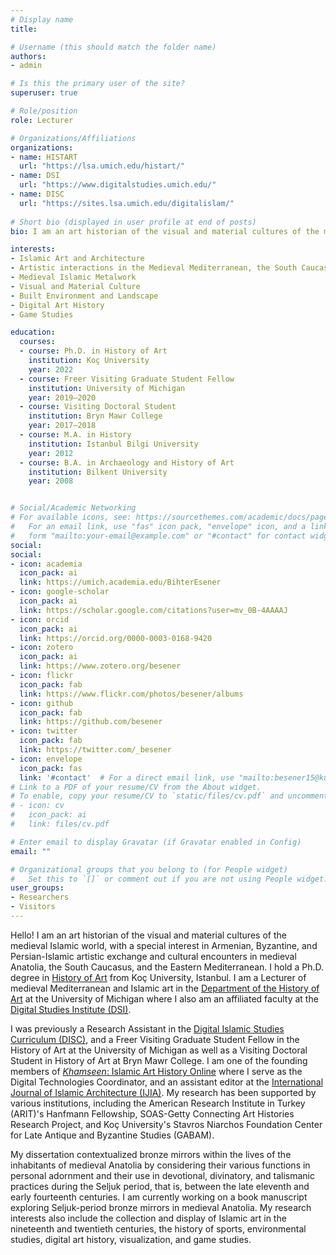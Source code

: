 ```yaml
---
# Display name
title: 

# Username (this should match the folder name)
authors:
- admin

# Is this the primary user of the site?
superuser: true

# Role/position
role: Lecturer

# Organizations/Affiliations
organizations:
- name: HISTART
  url: "https://lsa.umich.edu/histart/"
- name: DSI
  url: "https://www.digitalstudies.umich.edu/"
- name: DISC
  url: "https://sites.lsa.umich.edu/digitalislam/"
  
# Short bio (displayed in user profile at end of posts)
bio: I am an art historian of the visual and material cultures of the medieval Islamic world, with a special interest in Armenian, Byzantine, and Persian-Islamic artistic exchange and cultural encounters in medieval Anatolia, the South Caucasus, and the Eastern Mediterranean. I teach medieval Mediterranean and Islamic art in the [Department of Art History](https://arthistory.northwestern.edu) at Northwestern University. I also am a founding member of [_Khamseen: Islamic Art History Online_](https://sites.lsa.umich.edu/khamseen/). My research interests also include the collection and display of Islamic art in the nineteenth and twentieth centuries, the history of sports, environmental studies, digital art history, visualization, and game studies.

interests:
- Islamic Art and Architecture
- Artistic interactions in the Medieval Mediterranean, the South Caucasus and Anatolia
- Medieval Islamic Metalwork
- Visual and Material Culture
- Built Environment and Landscape
- Digital Art History
- Game Studies

education:
  courses:
  - course: Ph.D. in History of Art
    institution: Koç University
    year: 2022
  - course: Freer Visiting Graduate Student Fellow
    institution: University of Michigan
    year: 2019–2020
  - course: Visiting Doctoral Student
    institution: Bryn Mawr College
    year: 2017–2018
  - course: M.A. in History
    institution: Istanbul Bilgi University
    year: 2012
  - course: B.A. in Archaeology and History of Art
    institution: Bilkent University
    year: 2008


# Social/Academic Networking
# For available icons, see: https://sourcethemes.com/academic/docs/page-builder/#icons
#   For an email link, use "fas" icon pack, "envelope" icon, and a link in the
#   form "mailto:your-email@example.com" or "#contact" for contact widget.
social:
social:
- icon: academia
  icon_pack: ai
  link: https://umich.academia.edu/BihterEsener
- icon: google-scholar
  icon_pack: ai
  link: https://scholar.google.com/citations?user=mv_0B-4AAAAJ
- icon: orcid
  icon_pack: ai
  link: https://orcid.org/0000-0003-0168-9420
- icon: zotero
  icon_pack: ai
  link: https://www.zotero.org/besener  
- icon: flickr
  icon_pack: fab
  link: https://www.flickr.com/photos/besener/albums
- icon: github
  icon_pack: fab
  link: https://github.com/besener
- icon: twitter
  icon_pack: fab
  link: https://twitter.com/_besener
- icon: envelope
  icon_pack: fas
  link: '#contact'  # For a direct email link, use "mailto:besener15@ku.edu.tr"
# Link to a PDF of your resume/CV from the About widget.
# To enable, copy your resume/CV to `static/files/cv.pdf` and uncomment the lines below.
# - icon: cv
#   icon_pack: ai
#   link: files/cv.pdf

# Enter email to display Gravatar (if Gravatar enabled in Config)
email: ""

# Organizational groups that you belong to (for People widget)
#   Set this to `[]` or comment out if you are not using People widget.
user_groups:
- Researchers
- Visitors
---
```


Hello! I am an art historian of the visual and material cultures of the medieval Islamic world, with a special interest in Armenian, Byzantine, and Persian-Islamic artistic exchange and cultural encounters in medieval Anatolia, the South Caucasus, and the Eastern Mediterranean. I hold a Ph.D. degree in [History of Art](https://gsssh.ku.edu.tr/en/departments/archaeology-and-history-of-art/) from Koç University, Istanbul. I am a Lecturer of medieval Mediterranean and Islamic art in the [Department of the History of Art](https://lsa.umich.edu/histart) at the University of Michigan where I also am an affiliated faculty at the [Digital Studies Institute (DSI)](https://www.digitalstudies.umich.edu/). 

I was previously a Research Assistant in the [Digital Islamic Studies Curriculum (DISC)](https://sites.lsa.umich.edu/digitalislam/), and a Freer Visiting Graduate Student Fellow in the History of Art at the University of Michigan as well as a Visiting Doctoral Student in History of Art at Bryn Mawr College. I am one of the founding members of [*Khamseen*: Islamic Art History Online](https://sites.lsa.umich.edu/khamseen/) where I serve as the Digital Technologies Coordinator, and an assistant editor at the [International Journal of Islamic Architecture (IJIA)](https://www.intellectbooks.com/international-journal-of-islamic-architecture). My research has been supported by various institutions, including the American Research Institute in Turkey (ARIT)'s Hanfmann Fellowship, SOAS-Getty Connecting Art Histories Research Project, and Koç University's Stavros Niarchos Foundation Center for Late Antique and Byzantine Studies (GABAM).

My dissertation contextualized bronze mirrors within the lives of the inhabitants of medieval Anatolia by considering their various functions in personal adornment and their use in devotional, divinatory, and talismanic practices during the Seljuk period, that is, between the late eleventh and early fourteenth centuries. I am currently working on a book manuscript exploring Seljuk-period bronze mirrors in medieval Anatolia. My research interests also include the collection and display of Islamic art in the nineteenth and twentieth centuries, the history of sports, environmental studies, digital art history, visualization, and game studies.
